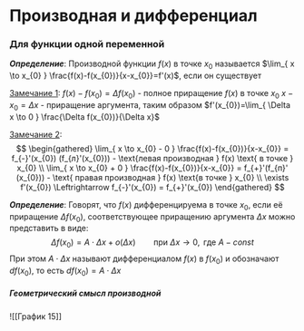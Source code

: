 # Производная и дифференциал
### Для функции одной переменной
***Определение***:
Производной функции $f(x)$ в точке $x_{0}$ называется $\lim_{ x \to x_{0} } \frac{f(x)-f(x_{0})}{x-x_{0}}=f'(x)$, если он существует

<u>Замечание 1</u>: 
$f(x)-f(x_{0})=\Delta f(x_{0})$ - полное приращение $f(x)$ в точке  $x_{0}$ $x - x_{0} = \Delta x$ - приращение аргумента, таким образом $f'(x_{0})=\lim_{ \Delta x \to 0 } \frac{\Delta f(x_{0})}{\Delta x}$

<u>Замечание 2</u>:
$$
\begin{gathered}
\lim_{ x \to x_{0} - 0 } \frac{f(x)-f(x_{0})}{x-x_{0}} = f_{-}'(x_{0}) (f_{л}'(x_{0})) - \text{левая производная } f(x) \text{ в точке } x_{0} \\
\lim_{ x \to x_{0} + 0 } \frac{f(x)-f(x_{0})}{x-x_{0}} = f_{+}'(f_{п}' (x_{0})) - \text{ правая производная } f(x) \text{в точке } x_{0} \\
\exists f'(x_{0}) \Leftrightarrow f_{-}'(x_{0}) = f_{+}'(x_{0})
\end{gathered}
$$

***Определение***:
Говорят, что $f(x)$ дифференцируема в точке $x_{0}$, если её приращение $\Delta f(x_{0})$, соответствующее приращению аргумента $\Delta x$ можно представить в виде:
$$
\Delta f(x_{0}) = A\cdot \Delta x + o(\Delta x) \qquad \text{при } \Delta x \to 0, \text{ где } A-const
$$
При этом $A\cdot\Delta x$ называют дифференциалом $f(x)$ в $f(x_{0})$ и обозначают $df(x_{0}),$ то есть $df(x_{0})=A\cdot\Delta x$

##### Геометрический смысл производной 
![[График 15]]
